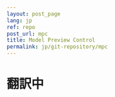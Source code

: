 ```yaml
---
layout: post_page
lang: jp
ref: repo
post_url: mpc
title: Model Preview Control
permalink: jp/git-repository/mpc
---
```


<!--more-->

# 翻訳中